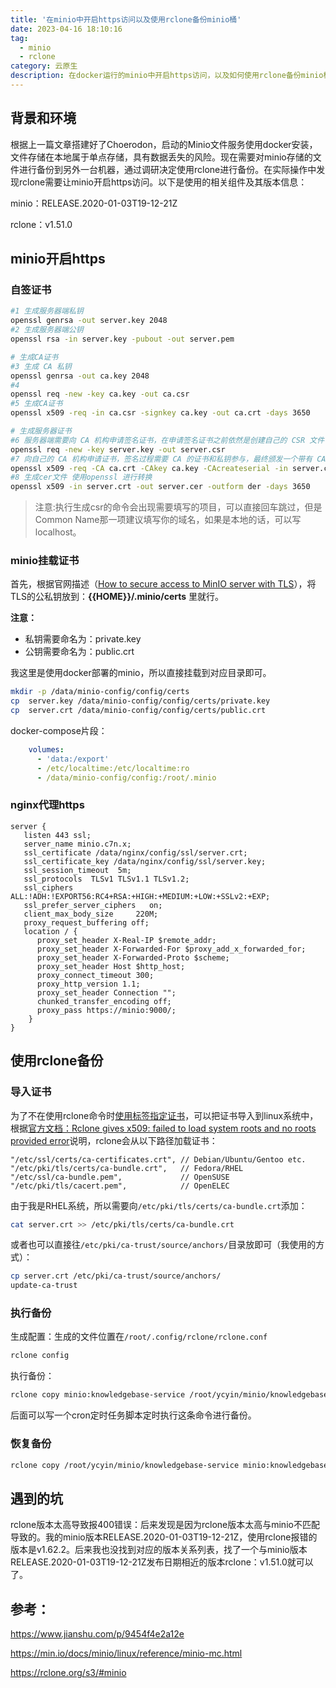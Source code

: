 ```yaml
---
title: '在minio中开启https访问以及使用rclone备份minio桶'
date: 2023-04-16 18:10:16
tag:
  - minio
  - rclone
category: 云原生
description: 在docker运行的minio中开启https访问，以及如何使用rclone备份minio桶文件
---
```


## 背景和环境

根据上一篇文章搭建好了Choerodon，启动的Minio文件服务使用docker安装，文件存储在本地属于单点存储，具有数据丢失的风险。现在需要对minio存储的文件进行备份到另外一台机器，通过调研决定使用rclone进行备份。在实际操作中发现rclone需要让minio开启https访问。以下是使用的相关组件及其版本信息：

minio：RELEASE.2020-01-03T19-12-21Z

rclone：v1.51.0

## minio开启https

### 自签证书

```bash
#1 生成服务器端私钥
openssl genrsa -out server.key 2048
#2 生成服务器端公钥
openssl rsa -in server.key -pubout -out server.pem

# 生成CA证书
#3 生成 CA 私钥
openssl genrsa -out ca.key 2048
#4
openssl req -new -key ca.key -out ca.csr
#5 生成CA证书
openssl x509 -req -in ca.csr -signkey ca.key -out ca.crt -days 3650

# 生成服务器证书
#6 服务器端需要向 CA 机构申请签名证书，在申请签名证书之前依然是创建自己的 CSR 文件
openssl req -new -key server.key -out server.csr
#7 向自己的 CA 机构申请证书，签名过程需要 CA 的证书和私钥参与，最终颁发一个带有 CA 签名的证书
openssl x509 -req -CA ca.crt -CAkey ca.key -CAcreateserial -in server.csr -out server.crt -d
#8 生成cer文件 使用openssl 进行转换
openssl x509 -in server.crt -out server.cer -outform der -days 3650
```

> 注意:执行生成csr的命令会出现需要填写的项目，可以直接回车跳过，但是Common Name那一项建议填写你的域名，如果是本地的话，可以写localhost。

### minio挂载证书

首先，根据官网描述（[How to secure access to MinIO server with TLS](https://link.juejin.cn/?target=https%3A%2F%2Fdocs.min.io%2Fdocs%2Fhow-to-secure-access-to-minio-server-with-tls.html)），将TLS的公私钥放到：**{{HOME}}/.minio/certs** 里就行。

**注意：**

- 私钥需要命名为：private.key
- 公钥需要命名为：public.crt

我这里是使用docker部署的minio，所以直接挂载到对应目录即可。

```bash
mkdir -p /data/minio-config/config/certs
cp  server.key /data/minio-config/config/certs/private.key
cp  server.crt /data/minio-config/config/certs/public.crt
```

docker-compose片段：

```yaml
    volumes:
      - 'data:/export'
      - /etc/localtime:/etc/localtime:ro
      - /data/minio-config/config:/root/.minio
```

### nginx代理https

```nginx
server {
   listen 443 ssl;
   server_name minio.c7n.x;
   ssl_certificate /data/nginx/config/ssl/server.crt;
   ssl_certificate_key /data/nginx/config/ssl/server.key;
   ssl_session_timeout  5m;
   ssl_protocols  TLSv1 TLSv1.1 TLSv1.2;
   ssl_ciphers  ALL:!ADH:!EXPORT56:RC4+RSA:+HIGH:+MEDIUM:+LOW:+SSLv2:+EXP;
   ssl_prefer_server_ciphers   on;
   client_max_body_size     220M;
   proxy_request_buffering off;
   location / {
      proxy_set_header X-Real-IP $remote_addr;
      proxy_set_header X-Forwarded-For $proxy_add_x_forwarded_for;
      proxy_set_header X-Forwarded-Proto $scheme;
      proxy_set_header Host $http_host;
      proxy_connect_timeout 300;
      proxy_http_version 1.1;
      proxy_set_header Connection "";
      chunked_transfer_encoding off;
      proxy_pass https://minio:9000/;
    }
}
```

## 使用rclone备份

### 导入证书

为了不在使用rclone命令时[使用标签指定证书](https://rclone.org/commands/rclone_serve_http/#tls-ssl)，可以把证书导入到linux系统中，根据[官方文档：Rclone gives x509: failed to load system roots and no roots provided error](https://rclone.org/faq/#rclone-gives-x509-failed-to-load-system-roots-and-no-roots-provided-error)说明，rclone会从以下路径加载证书：

```
"/etc/ssl/certs/ca-certificates.crt", // Debian/Ubuntu/Gentoo etc.
"/etc/pki/tls/certs/ca-bundle.crt",   // Fedora/RHEL
"/etc/ssl/ca-bundle.pem",             // OpenSUSE
"/etc/pki/tls/cacert.pem",            // OpenELEC
```

由于我是RHEL系统，所以需要向`/etc/pki/tls/certs/ca-bundle.crt`添加：

```bash
cat server.crt >> /etc/pki/tls/certs/ca-bundle.crt
```

或者也可以直接往`/etc/pki/ca-trust/source/anchors/`目录放即可（我使用的方式）：

```bash
cp server.crt /etc/pki/ca-trust/source/anchors/
update-ca-trust
```

### 执行备份

生成配置：生成的文件位置在`/root/.config/rclone/rclone.conf`

```bash
rclone config
```

执行备份：

```bash
rclone copy minio:knowledgebase-service /root/ycyin/minio/knowledgebase-service -vv # -vv打印debug日志
```

后面可以写一个cron定时任务脚本定时执行这条命令进行备份。

### 恢复备份

```bash
rclone copy /root/ycyin/minio/knowledgebase-service minio:knowledgebase-service -vv
```

## 遇到的坑

rclone版本太高导致报400错误：后来发现是因为rclone版本太高与minio不匹配导致的。我的minio版本RELEASE.2020-01-03T19-12-21Z，使用rclone报错的版本是v1.62.2。后来我也没找到对应的版本关系列表，找了一个与minio版本RELEASE.2020-01-03T19-12-21Z发布日期相近的版本rclone：v1.51.0就可以了。

## 参考：

<https://www.jianshu.com/p/9454f4e2a12e>

<https://min.io/docs/minio/linux/reference/minio-mc.html>

<https://rclone.org/s3/#minio>